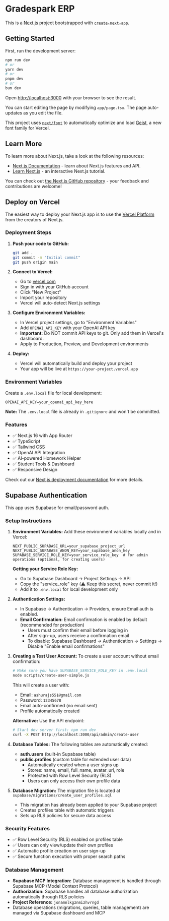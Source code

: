 # Gradespark ERP

This is a [Next.js](https://nextjs.org) project bootstrapped with [`create-next-app`](https://nextjs.org/docs/app/api-reference/cli/create-next-app).

## Getting Started

First, run the development server:

```bash
npm run dev
# or
yarn dev
# or
pnpm dev
# or
bun dev
```

Open [http://localhost:3000](http://localhost:3000) with your browser to see the result.

You can start editing the page by modifying `app/page.tsx`. The page auto-updates as you edit the file.

This project uses [`next/font`](https://nextjs.org/docs/app/building-your-application/optimizing/fonts) to automatically optimize and load [Geist](https://vercel.com/font), a new font family for Vercel.

## Learn More

To learn more about Next.js, take a look at the following resources:

- [Next.js Documentation](https://nextjs.org/docs) - learn about Next.js features and API.
- [Learn Next.js](https://nextjs.org/learn) - an interactive Next.js tutorial.

You can check out [the Next.js GitHub repository](https://github.com/vercel/next.js) - your feedback and contributions are welcome!

## Deploy on Vercel

The easiest way to deploy your Next.js app is to use the [Vercel Platform](https://vercel.com/new?utm_medium=default-template&filter=next.js&utm_source=create-next-app&utm_campaign=create-next-app-readme) from the creators of Next.js.

### Deployment Steps

1. **Push your code to GitHub:**
   ```bash
   git add .
   git commit -m "Initial commit"
   git push origin main
   ```

2. **Connect to Vercel:**
   - Go to [vercel.com](https://vercel.com)
   - Sign in with your GitHub account
   - Click "New Project"
   - Import your repository
   - Vercel will auto-detect Next.js settings

3. **Configure Environment Variables:**
   - In Vercel project settings, go to "Environment Variables"
   - Add `OPENAI_API_KEY` with your OpenAI API key
   - **Important:** Do NOT commit API keys to git. Only add them in Vercel's dashboard.
   - Apply to Production, Preview, and Development environments

4. **Deploy:**
   - Vercel will automatically build and deploy your project
   - Your app will be live at `https://your-project.vercel.app`

### Environment Variables

Create a `.env.local` file for local development:
```
OPENAI_API_KEY=your_openai_api_key_here
```

**Note:** The `.env.local` file is already in `.gitignore` and won't be committed.

### Features

- ✅ Next.js 16 with App Router
- ✅ TypeScript
- ✅ Tailwind CSS
- ✅ OpenAI API Integration
- ✅ AI-powered Homework Helper
- ✅ Student Tools & Dashboard
- ✅ Responsive Design

Check out our [Next.js deployment documentation](https://nextjs.org/docs/app/building-your-application/deploying) for more details.

## Supabase Authentication

This app uses Supabase for email/password auth.

### Setup Instructions

1. **Environment Variables:**
   Add these environment variables locally and in Vercel:
   ```
   NEXT_PUBLIC_SUPABASE_URL=your_supabase_project_url
   NEXT_PUBLIC_SUPABASE_ANON_KEY=your_supabase_anon_key
   SUPABASE_SERVICE_ROLE_KEY=your_service_role_key  # For admin operations (optional, for creating users)
   ```
   
   **Getting your Service Role Key:**
   - Go to Supabase Dashboard → Project Settings → API
   - Copy the "service_role" key (⚠️ Keep this secret, never commit it!)
   - Add it to `.env.local` for local development only

2. **Authentication Settings:**
   - In Supabase → Authentication → Providers, ensure Email auth is enabled.
   - **Email Confirmation:** Email confirmation is enabled by default (recommended for production)
     - Users must confirm their email before logging in
     - After sign-up, users receive a confirmation email
     - To disable: Supabase Dashboard → Authentication → Settings → Disable "Enable email confirmations"

3. **Creating a Test User Account:**
   To create a user account without email confirmation:
   
   ```bash
   # Make sure you have SUPABASE_SERVICE_ROLE_KEY in .env.local
   node scripts/create-user-simple.js
   ```
   
   This will create a user with:
   - Email: `ashurajs551@gmail.com`
   - Password: `12345678`
   - Email auto-confirmed (no email sent)
   - Profile automatically created

   **Alternative:** Use the API endpoint:
   ```bash
   # Start dev server first: npm run dev
   curl -X POST http://localhost:3000/api/admin/create-user
   ```

4. **Database Tables:**
   The following tables are automatically created:
   - **auth.users** (built-in Supabase table)
   - **public.profiles** (custom table for extended user data)
     - Automatically created when a user signs up
     - Stores: name, email, full_name, avatar_url, role
     - Protected with Row Level Security (RLS)
     - Users can only access their own profile data

5. **Database Migration:**
   The migration file is located at `supabase/migrations/create_user_profiles.sql`
   - This migration has already been applied to your Supabase project
   - Creates profiles table with automatic triggers
   - Sets up RLS policies for secure data access

### Security Features

- ✅ Row Level Security (RLS) enabled on profiles table
- ✅ Users can only view/update their own profiles
- ✅ Automatic profile creation on user sign-up
- ✅ Secure function execution with proper search paths

### Database Management

- **Supabase MCP Integration:** Database management is handled through Supabase MCP (Model Context Protocol)
- **Authorization:** Supabase handles all database authorization automatically through RLS policies
- **Project Reference:** `jonamnlkgznmizhvrngd`
- Database operations (migrations, queries, table management) are managed via Supabase dashboard and MCP
